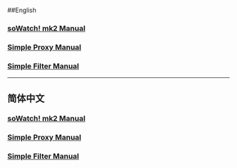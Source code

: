 ##English

### [soWatch! mk2 Manual](https://github.com/jc3213/Misc/blob/master/Manual/en-US/soWatch-mk2.md)
### [Simple Proxy Manual](https://github.com/jc3213/Misc/blob/master/Manual/en-US/SimpleProxy.md)
### [Simple Filter Manual](https://github.com/jc3213/Misc/blob/master/Manual/en-US/SimpleFilter.md)

***

## 简体中文

### [soWatch! mk2 Manual](https://github.com/jc3213/Misc/blob/master/Manual/zh-CN/soWatch-mk2.md)
### [Simple Proxy Manual](https://github.com/jc3213/Misc/blob/master/Manual/zh-CN/SimpleProxy.md)
### [Simple Filter Manual](https://github.com/jc3213/Misc/blob/master/Manual/zh-CN/SimpleFilter.md)
